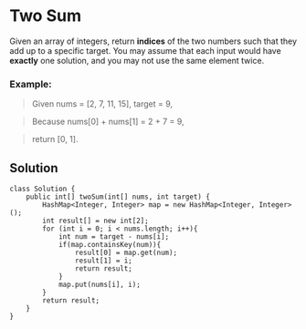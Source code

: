 # Two Sum
Given an array of integers, return **indices** of the two numbers such that they add up to a specific target.
You may assume that each input would have **exactly** one solution, and you may not use the same element twice.
### Example:
> Given nums = [2, 7, 11, 15], target = 9,

> Because nums[0] + nums[1] = 2 + 7 = 9,

> return [0, 1]. 

## Solution
```
class Solution {
    public int[] twoSum(int[] nums, int target) {
        HashMap<Integer, Integer> map = new HashMap<Integer, Integer>();
        int result[] = new int[2];
        for (int i = 0; i < nums.length; i++){
            int num = target - nums[i];
            if(map.containsKey(num)){
                result[0] = map.get(num);
                result[1] = i;
                return result;
            }
            map.put(nums[i], i);
        }
        return result;
    }
}
```
